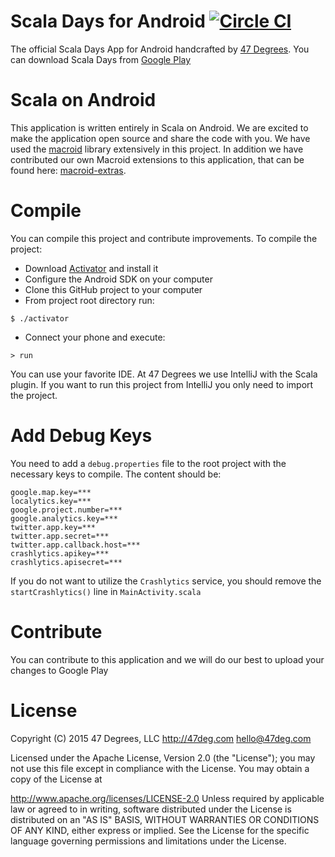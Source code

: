 Scala Days for Android [![Circle CI](https://circleci.com/gh/47deg/scala-days-android.svg?style=svg&circle-token=db18a415dd553b6fe385ce8fa0a5fa3503b0dda1)](https://circleci.com/gh/47deg/scala-days-android)
============================

The official Scala Days App for Android handcrafted by [47 Degrees](http://www.47deg.com). You can download Scala Days from [Google Play](https://play.google.com/store/apps/details?id=com.fortysevendeg.android.scaladays)

Scala on Android
==============

This application is written entirely in Scala on Android. We are excited to make the application open source and share the code with you. We have used the [macroid](http://macroid.github.io/) library extensively in this project. In addition we have contributed our own Macroid extensions to this application, that can be found here: [macroid-extras](https://github.com/47deg/macroid-extras).

Compile
======

You can compile this project and contribute improvements. To compile the project:

* Download [Activator](https://typesafe.com/community/core-tools/activator-and-sbt) and install it
* Configure the Android SDK on your computer
* Clone this GitHub project to your computer
* From project root directory run:

```
$ ./activator
```

* Connect your phone and execute:

```
> run
```

You can use your favorite IDE. At 47 Degrees we use IntelliJ with the Scala plugin. If you want to run this project from IntelliJ you only need to import the project.

Add Debug Keys
========

You need to add a `debug.properties` file to the root project with the necessary keys to compile. The content should be:

```
google.map.key=***
localytics.key=***
google.project.number=***
google.analytics.key=***
twitter.app.key=***
twitter.app.secret=***
twitter.app.callback.host=***
crashlytics.apikey=***
crashlytics.apisecret=***
```

If you do not want to utilize the `Crashlytics` service, you should remove the `startCrashlytics()` line in `MainActivity.scala`


Contribute
========

You can contribute to this application and we will do our best to upload your changes to Google Play

License
======

Copyright (C) 2015 47 Degrees, LLC http://47deg.com hello@47deg.com

Licensed under the Apache License, Version 2.0 (the "License"); you may not use this file except in compliance with the License. You may obtain a copy of the License at

http://www.apache.org/licenses/LICENSE-2.0
Unless required by applicable law or agreed to in writing, software distributed under the License is distributed on an "AS IS" BASIS, WITHOUT WARRANTIES OR CONDITIONS OF ANY KIND, either express or implied. See the License for the specific language governing permissions and limitations under the License.

